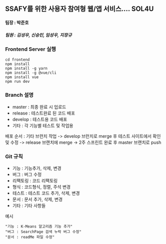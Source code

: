 ## SSAFY를 위한 사용자 참여형 웹/앱 서비스.... SOL4U

#### 팀장 : **박**준호

##### 팀원 : 김성우, 신승민, 임성우, 지창규

### Frontend Server 실행

```
cd frontend
npm install
npm install -g yarn
npm install -g @vue/cli
npm install vue
npm run dev
```

###

### Branch 설명

-   master : 최종 완료 시 업로드
-   release : 테스트완료 된 코드 배포
-   develop : 테스트용 코드 배포
-   기타 : 각 기능별 테스트 및 작업용

배포 순서 : 기타 브런치 작업 -> develop 브런치로 merge 후 테스트 사이트에서 확인 및 수정 -> release 브랜치에 merge -> 2주 스프린트 완료 후 master 브랜치로 push

### Git 규칙

-   기능 : 기능추가, 삭제, 변경
-   버그 : 버그 수정
-   리팩토링 : 코드 리팩토링
-   형식 : 코드형식, 정렬, 주석 변경
-   테스트 : 테스트 코드 추가, 삭제, 변경
-   문서 : 문서 추가, 삭제, 변경
-   기타 : 기타 사항들

예시

```
"기능 : K-Means 알고리즘 기능 추가"
"버그 : SearchPage 검색 누락 버그 수정"
"문서 : readMe 파일 수정"
```
